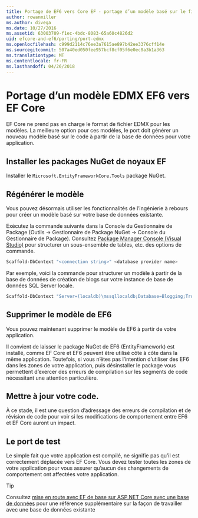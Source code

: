 ```yaml
---
title: Portage de EF6 vers Core EF - portage d’un modèle basé sur le fichier EDMX
author: rowanmiller
ms.author: divega
ms.date: 10/27/2016
ms.assetid: 63003709-f1ec-4bdc-8083-65a60c4826d2
uid: efcore-and-ef6/porting/port-edmx
ms.openlocfilehash: c999d2114c76ee3a7615ae897b42ee3376cff14e
ms.sourcegitcommit: 507a40ed050fee957bcf8cf05f6e0ec8a3b1a363
ms.translationtype: MT
ms.contentlocale: fr-FR
ms.lasthandoff: 04/26/2018
---
```

# <a name="porting-an-ef6-edmx-based-model-to-ef-core"></a>Portage d’un modèle EDMX EF6 vers EF Core

EF Core ne prend pas en charge le format de fichier EDMX pour les modèles. La meilleure option pour ces modèles, le port doit générer un nouveau modèle basé sur le code à partir de la base de données pour votre application.

## <a name="install-ef-core-nuget-packages"></a>Installer les packages NuGet de noyaux EF

Installer le `Microsoft.EntityFrameworkCore.Tools` package NuGet.

## <a name="regenerate-the-model"></a>Régénérer le modèle

Vous pouvez désormais utiliser les fonctionnalités de l’ingénierie à rebours pour créer un modèle basé sur votre base de données existante.

Exécutez la commande suivante dans la Console du Gestionnaire de Package (Outils -> Gestionnaire de Package NuGet -> Console du Gestionnaire de Package). Consultez [Package Manager Console (Visual Studio)](../../core/miscellaneous/cli/powershell.md) pour structurer un sous-ensemble de tables, etc. des options de commande.

``` powershell
Scaffold-DbContext "<connection string>" <database provider name>
```

Par exemple, voici la commande pour structurer un modèle à partir de la base de données de création de blogs sur votre instance de base de données SQL Server locale.

``` powershell
Scaffold-DbContext "Server=(localdb)\mssqllocaldb;Database=Blogging;Trusted_Connection=True;" Microsoft.EntityFrameworkCore.SqlServer
```

## <a name="remove-ef6-model"></a>Supprimer le modèle de EF6

Vous pouvez maintenant supprimer le modèle de EF6 à partir de votre application.

Il convient de laisser le package NuGet de EF6 (EntityFramework) est installé, comme EF Core et EF6 peuvent être utilisé côte à côte dans la même application. Toutefois, si vous n’êtes pas l’intention d’utiliser des EF6 dans les zones de votre application, puis désinstaller le package vous permettent d’exercer des erreurs de compilation sur les segments de code nécessitant une attention particulière.

## <a name="update-your-code"></a>Mettre à jour votre code.

À ce stade, il est une question d’adressage des erreurs de compilation et de révision de code pour voir si les modifications de comportement entre EF6 et EF Core auront un impact.

## <a name="test-the-port"></a>Le port de test

Le simple fait que votre application est compilé, ne signifie pas qu’il est correctement déplacée vers EF Core. Vous devez tester toutes les zones de votre application pour vous assurer qu’aucun des changements de comportement ont affectées votre application.

> [!TIP]
> Consultez [mise en route avec EF de base sur ASP.NET Core avec une base de données](xref:core/get-started/aspnetcore/existing-db) pour une référence supplémentaire sur la façon de travailler avec une base de données existante 
